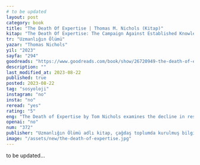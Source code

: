 ```yaml
---
# to be updated
layout: post
category: book
title: "The Death Of Expertise | Thomas M. Nichols (Kitap)"
kitap: "The Death Of Expertise: The Campaign Against Established Knowledge and Why it Matters"
tr: "Uzmanlığın Ölümü"
yazar: "Thomas Nichols"
yil: "2023"
sayfa: "294"
goodreads: "https://www.goodreads.com/book/show/26720949-the-death-of-expertise"
description: ""
last_modified_at: 2023-08-22
published: true
posted: 2023-08-22
tag: "sosyoloji"
instagram: "no"
insta: "no"
reread: "yes"
rating: "5"
eng: "The Death of Expertise by Tom Nichols examines the decline in respect for established knowledge and experts in the modern age, discussing its implications for informed decision-making and democracy."
openai: "no"
num: "372"
publisher: "Uzmanlığın Ölümü adlı kitap, çağdaş toplumda kurulmuş bilgiye ve uzmanlara saygının azalmasını inceleyerek, internetin, sosyal medyanın ve populizmin yükselişinin, birçok insanın uzman görüşlerini reddetmesine ve kendi görüşlerine veya bilgi kaynaklarına güvenmesine nasıl katkıda bulunduğunu ve bu eğilimin bilgilendirilmiş karar verme ve sağlıklı bir demokrasi için ciddi sonuçlara yol açabileceğini tartışır."
image: "/assets/new/the-death-of-expertise.jpg"
---
```


to be updated...
